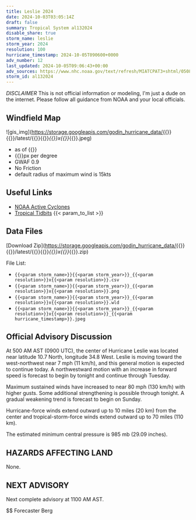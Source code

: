 ```yaml
---
title: Leslie 2024
date: 2024-10-03T03:05:14Z
draft: false
summary: Tropical System al132024
disable_share: true
storm_name: leslie
storm_year: 2024
resolution: 100
hurricane_timestamp: 2024-10-05T090600+0000
adv_number: 12
last_updated: 2024-10-05T09:06:43+00:00
adv_sources: https://www.nhc.noaa.gov/text/refresh/MIATCPAT3+shtml/050836.shtml;https://www.nhc.noaa.gov/refresh/graphics_at3+shtml/083901.shtml?cone
storm_id: al132024
---
```

*DISCLAIMER* This is not official information or modeling, I'm just a dude on the internet.  Please follow all guidance from NOAA and your local officials.

## Windfield Map
![gis_img](https://storage.googleapis.com/godin_hurricane_data/{{<param storm_name>}}{{<param storm_year>}}/latest/{{<param storm_name>}}{{<param storm_year>}}_{{<param resolution>}}x{{<param resolution>}}_{{<param hurricane_timestamp>}}.jpeg)

- as of {{<param last_updated>}}
- {{<param resolution>}}px per degree
- GWAF 0.9
- No Friction
- default radius of maximum wind is 15kts

## Useful Links
- [NOAA Active Cyclones](https://www.nhc.noaa.gov/)
- [Tropical Tidbits](https://www.tropicaltidbits.com/storminfo/)
{{< param_to_list >}}

## Data Files
[Download Zip](https://storage.googleapis.com/godin_hurricane_data/{{<param storm_name>}}{{<param storm_year>}}/latest/{{<param storm_name>}}{{<param storm_year>}}_{{<param resolution>}}x{{<param resolution>}}_{{<param hurricane_timestamp>}}.zip)

File List:
- `{{<param storm_name>}}{{<param storm_year>}}_{{<param resolution>}}x{{<param resolution>}}.csv`
- `{{<param storm_name>}}{{<param storm_year>}}_{{<param resolution>}}x{{<param resolution>}}.png`
- `{{<param storm_name>}}{{<param storm_year>}}_{{<param resolution>}}x{{<param resolution>}}.wld`
- `{{<param storm_name>}}{{<param storm_year>}}_{{<param resolution>}}x{{<param resolution>}}_{{<param hurricane_timestamp>}}.jpeg`


## Official Advisory Discussion
At 500 AM AST (0900 UTC), the center of Hurricane Leslie was located
near latitude 10.7 North, longitude 34.8 West.  Leslie is moving
toward the west-northwest near 7 mph (11 km/h), and this general 
motion is expected to continue today.  A northwestward motion with 
an increase in forward speed is forecast to begin by tonight and 
continue through Tuesday.
 
Maximum sustained winds have increased to near 80 mph (130 km/h) 
with higher gusts.  Some additional strengthening is possible 
through tonight.  A gradual weakening trend is forecast to begin on 
Sunday.
 
Hurricane-force winds extend outward up to 10 miles (20 km) from the
center and tropical-storm-force winds extend outward up to 70 miles
(110 km).
 
The estimated minimum central pressure is 985 mb (29.09 inches).
 
 
HAZARDS AFFECTING LAND
----------------------
None.
 
 
NEXT ADVISORY
-------------
Next complete advisory at 1100 AM AST.
 
$$
Forecaster Berg